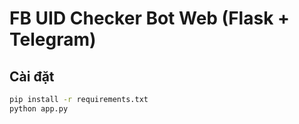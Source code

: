 # FB UID Checker Bot Web (Flask + Telegram)

## Cài đặt
```bash
pip install -r requirements.txt
python app.py
